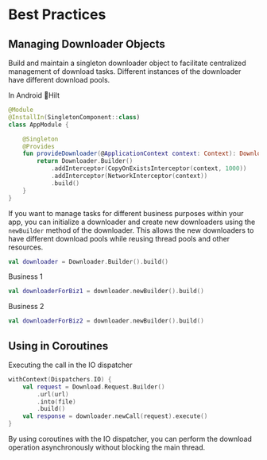 Best Practices
==============

Managing Downloader Objects
---------------------------

Build and maintain a singleton downloader object to facilitate centralized management of download tasks. Different instances of the downloader have different download pools.

In Android 🫴Hilt

```kotlin
@Module
@InstallIn(SingletonComponent::class)
class AppModule {

    @Singleton
    @Provides
    fun provideDownloader(@ApplicationContext context: Context): Downloader {
        return Downloader.Builder()
            .addInterceptor(CopyOnExistsInterceptor(context, 1000))
            .addInterceptor(NetworkInterceptor(context))
            .build()
    }
}
```

If you want to manage tasks for different business purposes within your app, you can initialize a downloader and create new downloaders using the `newBuilder` method of the downloader. This allows the new downloaders to have different download pools while reusing thread pools and other resources.

```kotlin
val downloader = Downloader.Builder().build()
```

Business 1

```kotlin
val downloaderForBiz1 = downloader.newBuilder().build()
```

Business 2

```kotlin
val downloaderForBiz2 = downloader.newBuilder().build()
```

Using in Coroutines
-------------------

Executing the call in the IO dispatcher

```kotlin
withContext(Dispatchers.IO) {
    val request = Download.Request.Builder()
        .url(url)
        .into(file)
        .build()
    val response = downloader.newCall(request).execute()
}
```

By using coroutines with the IO dispatcher, you can perform the download operation asynchronously without blocking the main thread.
